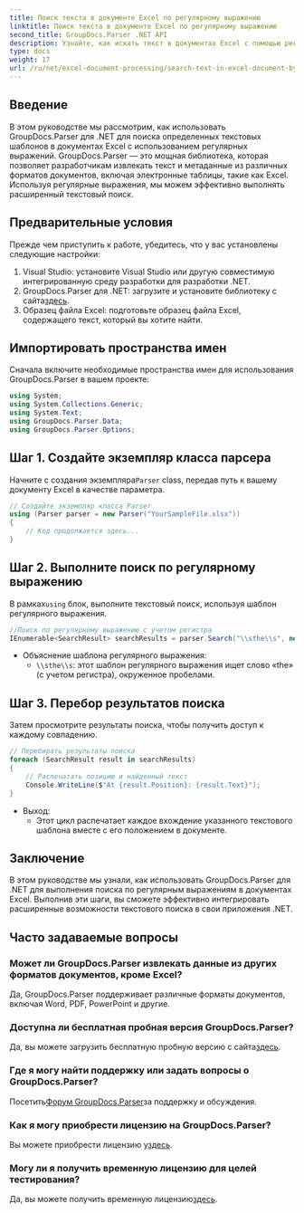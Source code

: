 ```yaml
---
title: Поиск текста в документе Excel по регулярному выражению
linktitle: Поиск текста в документе Excel по регулярному выражению
second_title: GroupDocs.Parser .NET API
description: Узнайте, как искать текст в документах Excel с помощью регулярных выражений с помощью GroupDocs.Parser для .NET. Эффективно выполняйте расширенный текстовый поиск.
type: docs
weight: 17
url: /ru/net/excel-document-processing/search-text-in-excel-document-by-regular-expression/
---
```

## Введение
В этом руководстве мы рассмотрим, как использовать GroupDocs.Parser для .NET для поиска определенных текстовых шаблонов в документах Excel с использованием регулярных выражений. GroupDocs.Parser — это мощная библиотека, которая позволяет разработчикам извлекать текст и метаданные из различных форматов документов, включая электронные таблицы, такие как Excel. Используя регулярные выражения, мы можем эффективно выполнять расширенный текстовый поиск.
## Предварительные условия
Прежде чем приступить к работе, убедитесь, что у вас установлены следующие настройки:
1. Visual Studio: установите Visual Studio или другую совместимую интегрированную среду разработки для разработки .NET.
2.  GroupDocs.Parser для .NET: загрузите и установите библиотеку с сайта[здесь](https://releases.groupdocs.com/parser/net/).
3. Образец файла Excel: подготовьте образец файла Excel, содержащего текст, который вы хотите найти.

## Импортировать пространства имен
Сначала включите необходимые пространства имен для использования GroupDocs.Parser в вашем проекте:
```csharp
using System;
using System.Collections.Generic;
using System.Text;
using GroupDocs.Parser.Data;
using GroupDocs.Parser.Options;
```
## Шаг 1. Создайте экземпляр класса парсера
 Начните с создания экземпляра`Parser` class, передав путь к вашему документу Excel в качестве параметра.
```csharp
// Создайте экземпляр класса Parser
using (Parser parser = new Parser("YourSampleFile.xlsx"))
{
    // Код продолжается здесь...
}
```
## Шаг 2. Выполните поиск по регулярному выражению
 В рамках`using` блок, выполните текстовый поиск, используя шаблон регулярного выражения.
```csharp
//Поиск по регулярному выражению с учетом регистра
IEnumerable<SearchResult> searchResults = parser.Search("\\sthe\\s", new SearchOptions(true, false, true));
```
- Объяснение шаблона регулярного выражения:
  - `\\sthe\\s`: этот шаблон регулярного выражения ищет слово «the» (с учетом регистра), окруженное пробелами.
## Шаг 3. Перебор результатов поиска
Затем просмотрите результаты поиска, чтобы получить доступ к каждому совпадению.
```csharp
// Перебирать результаты поиска
foreach (SearchResult result in searchResults)
{
    // Распечатать позицию и найденный текст
    Console.WriteLine($"At {result.Position}: {result.Text}");
}
```
- Выход:
  - Этот цикл распечатает каждое вхождение указанного текстового шаблона вместе с его положением в документе.

## Заключение
В этом руководстве мы узнали, как использовать GroupDocs.Parser для .NET для выполнения поиска по регулярным выражениям в документах Excel. Выполнив эти шаги, вы сможете эффективно интегрировать расширенные возможности текстового поиска в свои приложения .NET.

## Часто задаваемые вопросы
### Может ли GroupDocs.Parser извлекать данные из других форматов документов, кроме Excel?
Да, GroupDocs.Parser поддерживает различные форматы документов, включая Word, PDF, PowerPoint и другие.
### Доступна ли бесплатная пробная версия GroupDocs.Parser?
 Да, вы можете загрузить бесплатную пробную версию с сайта[здесь](https://releases.groupdocs.com/).
### Где я могу найти поддержку или задать вопросы о GroupDocs.Parser?
 Посетить[Форум GroupDocs.Parser](https://forum.groupdocs.com/c/parser/17)за поддержку и обсуждения.
### Как я могу приобрести лицензию на GroupDocs.Parser?
 Вы можете приобрести лицензию у[здесь](https://purchase.groupdocs.com/buy).
### Могу ли я получить временную лицензию для целей тестирования?
 Да, вы можете получить временную лицензию[здесь](https://purchase.groupdocs.com/temporary-license/).